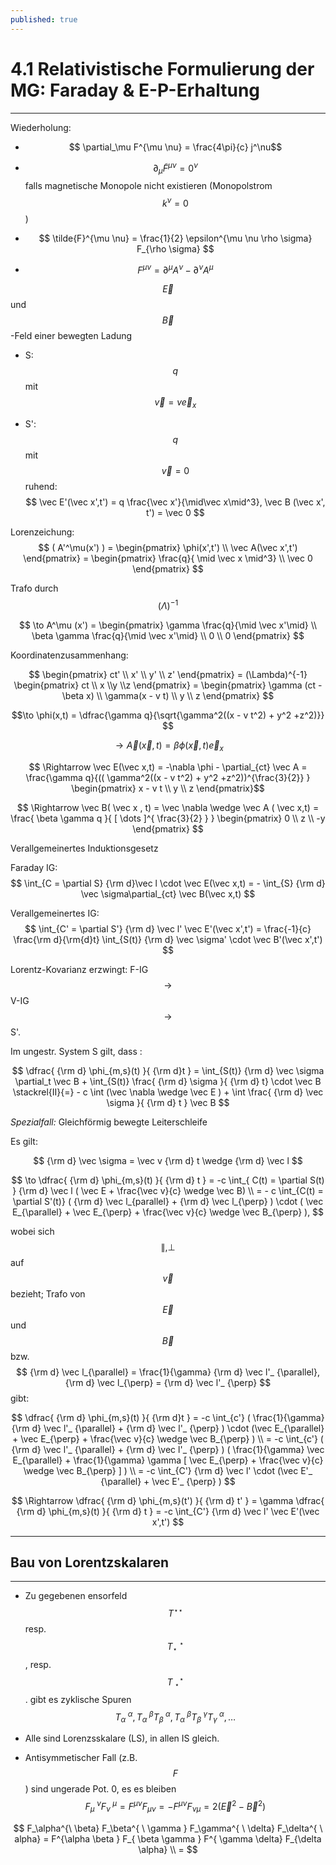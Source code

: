 ```yaml
---
published: true
---
```

# 4.1 Relativistische Formulierung der MG: Faraday & E-P-Erhaltung

---

Wiederholung: 

- $$ \partial_\mu F^{\mu \nu} = \frac{4\pi}{c} j^\nu$$ 

- $$ \partial_\mu \tilde{F}^{\mu \nu} = 0^\nu $$ falls magnetische Monopole nicht existieren (Monopolstrom $$ k^\nu = 0 $$ ) 

- $$ \tilde{F}^{\mu \nu} = \frac{1}{2} \epsilon^{\mu \nu \rho \sigma} F_{\rho \sigma} $$

- $$ F^{\mu \nu} = \partial^\mu A^\nu - \partial^\nu A^\mu $$ 


$$ \vec E $$ und $$ \vec B$$-Feld einer bewegten Ladung

- S: $$q$$ mit $$ \vec v = v \vec e_x $$

- S': $$q$$ mit $$ \vec v = 0 $$ ruhend: $$ \vec E'(\vec x',t') = q \frac{\vec x'}{\mid\vec  x\mid^3}, \vec B (\vec x', t') = \vec 0 $$ 

Lorenzeichung: $$ ( A'^\mu(x') ) = \begin{pmatrix} \phi(x',t') \\ \vec A(\vec x',t') \end{pmatrix} = \begin{pmatrix} \frac{q}{ \mid \vec x \mid^3} \\ \vec 0 \end{pmatrix} $$ 

Trafo durch $$ ( \Lambda )^{-1} $$ 

$$ \to A^\mu (x') = \begin{pmatrix} \gamma \frac{q}{\mid \vec x'\mid} \\ \beta \gamma \frac{q}{\mid \vec x'\mid} \\ 0 \\ 0  \end{pmatrix} $$

Koordinatenzusammenhang: 

$$ \begin{pmatrix} ct' \\ x' \\ y' \\ z' \end{pmatrix}  = (\Lambda)^{-1} \begin{pmatrix} ct \\ x \\y \\z \end{pmatrix} = \begin{pmatrix} \gamma (ct - \beta x) \\ \gamma(x - v t) \\ y \\ z \end{pmatrix} $$

$$\to \phi(x,t) = \dfrac{\gamma q}{\sqrt{\gamma^2((x - v t^2) + y^2 +z^2)}} $$

$$ \to \vec A(\vec x,t) = \beta \phi(\vec x,t) \vec e_x $$ 

$$ \Rightarrow \vec E(\vec x,t) = -\nabla \phi - \partial_{ct} \vec A  = \frac{\gamma q}{(( \gamma^2((x - v t^2) + y^2 +z^2))^{\frac{3}{2}} } \begin{pmatrix} x - v t \\ y \\ z \end{pmatrix}$$

$$ \Rightarrow \vec B( \vec x , t) = \vec \nabla \wedge \vec A ( \vec x,t) = \frac{ \beta \gamma q }{ [ \dots ]^{ \frac{3}{2} } }  \begin{pmatrix} 0 \\ z \\ -y \end{pmatrix} $$ 

Verallgemeinertes Induktionsgesetz

Faraday IG: 
$$ \int_{C = \partial S} {\rm d}\vec l \cdot \vec E(\vec x,t) = - \int_{S} {\rm d} \vec \sigma\partial_{ct} \vec B(\vec x,t) $$ 

Verallgemeinertes IG: 
$$ \int_{C' = \partial S'} {\rm d} \vec l' \vec E'(\vec x',t') = \frac{-1}{c} \frac{\rm d}{\rm{d}t} \int_{S(t)} {\rm d} \vec \sigma' \cdot \vec B'(\vec x',t') $$ 

Lorentz-Kovarianz erzwingt: F-IG $$ \to $$ V-IG $$ \to $$ S'.

Im ungestr. System S gilt, dass : 

$$ \dfrac{ {\rm d} \phi_{m,s}(t) }{ {\rm d}t } = \int_{S(t)} {\rm d} \vec \sigma \partial_t \vec B + \int_{S(t)} \frac{ {\rm d} \sigma }{ {\rm d} t} \cdot \vec B \stackrel{II}{=} - c \int (\vec \nabla \wedge \vec E ) + \int \frac{ {\rm d} \vec \sigma }{ {\rm d} t } \vec B $$ 

_Spezialfall:_ Gleichförmig bewegte Leiterschleife

Es gilt:

$$ {\rm d} \vec \sigma = \vec v {\rm d} t \wedge {\rm d} \vec l $$

$$ \to  \dfrac{ {\rm d} \phi_{m,s}(t) }{ {\rm d} t } = -c \int_{ C(t) = \partial S(t) }  {\rm d} \vec l ( \vec E + \frac{\vec v}{c}  \wedge \vec B) \\ = - c \int_{C(t) = \partial S'(t)} ( {\rm d} \vec l_{parallel} + {\rm d} \vec l_{\perp} ) \cdot ( \vec E_{\parallel} + \vec E_{\perp} + \frac{\vec v}{c} \wedge \vec B_{\perp} ), $$

wobei sich $$ \parallel, \perp $$ auf $$ \vec v $$ bezieht; Trafo von $$ \vec E $$ und $$ \vec B $$ bzw. $$ {\rm d} \vec l_{\parallel} = \frac{1}{\gamma} {\rm d} \vec l'_ {\parallel},  {\rm d} \vec l_{\perp} = {\rm d} \vec l'_ {\perp} $$ gibt: 

$$ \dfrac{ {\rm d} \phi_{m,s}(t) }{ {\rm d}t } = -c \int_{c'} ( \frac{1}{\gamma}{\rm d} \vec l'_ {\parallel} + {\rm d} \vec l'_ {\perp} ) \cdot (\vec E_{\parallel} + \vec E_{\perp} + \frac{\vec v}{c} \wedge \vec B_{\perp} ) \\ 
=  -c \int_{c'} ( {\rm d} \vec l'_ {\parallel} + {\rm d} \vec l'_ {\perp} ) ( \frac{1}{\gamma} \vec E_{\parallel} + \frac{1}{\gamma} \gamma [ \vec E_{\perp} + \frac{\vec v}{c} \wedge \vec B_{\perp}  ] ) \\ = -c \int_{C'} {\rm d} \vec l' \cdot (\vec E'_ {\parallel} + \vec E'_ {\perp} ) $$

$$ \Rightarrow \dfrac{ {\rm d} \phi_{m,s}(t') }{ {\rm d} t' } = \gamma \dfrac{ {\rm d} \phi_{m,s}(t) }{ {\rm d} t } = -c \int_{C'} {\rm d} \vec l' \vec E'(\vec x',t') $$ 

---
## Bau von Lorentzskalaren

---

- Zu gegebenen ensorfeld $$ T^{\star \star} $$ resp. $$T_\star^{\ \star}  $$, resp. $$ T^\star_{ \ \star} $$. gibt es zyklische Spuren $$ T_\alpha^{ \ \alpha} , T_\alpha^{\ \beta} T_\beta^{ \ \alpha}, T_\alpha^{\ \beta} T_\beta^{ \ \gamma} T_\gamma^{ \ \alpha } , \dots $$ 

- Alle sind Lorenzsskalare (LS), in allen IS gleich.

- Antisymmetischer Fall (z.B. $$ F $$ ) sind ungerade Pot. 0, es es bleiben $$ F_\mu^{\ \nu} F_\nu^{ \ \mu} = F^{\mu \nu} F_ {\mu \nu }  = - F^{\mu \nu}  F_{\nu \mu} = 2 (\vec E^2 - \vec B^2) $$

$$ F_\alpha^{\ \beta} F_\beta^{ \ \gamma } F_\gamma^{ \ \delta}  F_\delta^{ \ alpha} = F^{\alpha \beta } F_{ \beta \gamma } F^{ \gamma \delta}  F_{\delta \alpha}  \\ = $$


